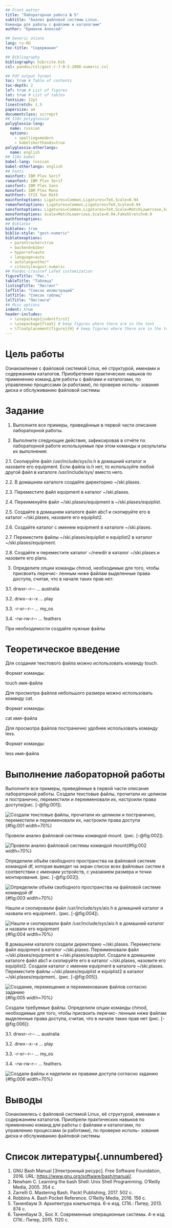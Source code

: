```yaml
---
## Front matter
title: "Лабораторная работа № 5"
subtitle: "Анализ файловой системы Linux.
Команды для работы с файлами и каталогами"
author: "Ермаков Алексей"

## Generic otions
lang: ru-RU
toc-title: "Содержание"

## Bibliography
bibliography: bib/cite.bib
csl: pandoc/csl/gost-r-7-0-5-2008-numeric.csl

## Pdf output format
toc: true # Table of contents
toc-depth: 2
lof: true # List of figures
lot: true # List of tables
fontsize: 12pt
linestretch: 1.5
papersize: a4
documentclass: scrreprt
## I18n polyglossia
polyglossia-lang:
  name: russian
  options:
	- spelling=modern
	- babelshorthands=true
polyglossia-otherlangs:
  name: english
## I18n babel
babel-lang: russian
babel-otherlangs: english
## Fonts
mainfont: IBM Plex Serif
romanfont: IBM Plex Serif
sansfont: IBM Plex Sans
monofont: IBM Plex Mono
mathfont: STIX Two Math
mainfontoptions: Ligatures=Common,Ligatures=TeX,Scale=0.94
romanfontoptions: Ligatures=Common,Ligatures=TeX,Scale=0.94
sansfontoptions: Ligatures=Common,Ligatures=TeX,Scale=MatchLowercase,Scale=0.94
monofontoptions: Scale=MatchLowercase,Scale=0.94,FakeStretch=0.9
mathfontoptions:
## Biblatex
biblatex: true
biblio-style: "gost-numeric"
biblatexoptions:
  - parentracker=true
  - backend=biber
  - hyperref=auto
  - language=auto
  - autolang=other*
  - citestyle=gost-numeric
## Pandoc-crossref LaTeX customization
figureTitle: "Рис."
tableTitle: "Таблица"
listingTitle: "Листинг"
lofTitle: "Список иллюстраций"
lotTitle: "Список таблиц"
lolTitle: "Листинги"
## Misc options
indent: true
header-includes:
  - \usepackage{indentfirst}
  - \usepackage{float} # keep figures where there are in the text
  - \floatplacement{figure}{H} # keep figures where there are in the text
---
```


# Цель работы

Ознакомление с файловой системой Linux, её структурой, именами и содержанием
каталогов. Приобретение практических навыков по применению команд для работы
с файлами и каталогами, по управлению процессами (и работами), по проверке исполь-
зования диска и обслуживанию файловой системы

# Задание

1. Выполните все примеры, приведённые в первой части описания лабораторной работы.

2. Выполните следующие действия, зафиксировав в отчёте по лабораторной работе
используемые при этом команды и результаты их выполнения:

2.1. Скопируйте файл /usr/include/sys/io.h в домашний каталог и назовите его
equipment. Если файла io.h нет, то используйте любой другой файл в каталоге
/usr/include/sys/ вместо него.

2.2. В домашнем каталоге создайте директорию ~/ski.plases.

2.3. Переместите файл equipment в каталог ~/ski.plases.

2.4. Переименуйте файл ~/ski.plases/equipment в ~/ski.plases/equiplist.

2.5. Создайте в домашнем каталоге файл abc1 и скопируйте его в каталог
~/ski.plases, назовите его equiplist2.

2.6. Создайте каталог с именем equipment в каталоге ~/ski.plases.

2.7. Переместите файлы ~/ski.plases/equiplist и equiplist2 в каталог
~/ski.plases/equipment.

2.8. Создайте и переместите каталог ~/newdir в каталог ~/ski.plases и назовите
его plans.

3. Определите опции команды chmod, необходимые для того, чтобы присвоить перечис-
ленным ниже файлам выделенные права доступа, считая, что в начале таких прав
нет:

3.1. drwxr--r-- ... australia

3.2. drwx--x--x ... play

3.3. -r-xr--r-- ... my_os

3.4. -rw-rw-r-- ... feathers

При необходимости создайте нужные файлы

# Теоретическое введение

Для создания текстового файла можно использовать команду touch.

Формат команды:

touch имя-файла

Для просмотра файлов небольшого размера можно использовать команду cat.

Формат команды:

cat имя-файла

Для просмотра файлов постранично удобнее использовать команду less.

Формат команды:

less имя-файла


# Выполнение лабораторной работы


Выполните все примеры, приведённые в первой части описания лабораторной работы. Создали текстовые файлы, прочитали их целиком и постранично, переместили и переименовали их, настроили права доступа(рис. [-@fig:001]).

![Создали текстовые файлы, прочитали их целиком и постранично, переместили и переименовали их, настроили права доступа](5-1.png){#fig:001 width=70%}


Провели анализ файловой системы командой mount. (рис. [-@fig:002]).

![Провели анализ файловой системы командой mount](5-2.png){#fig:002 width=70%}



Определили объём свободного пространства на файловой системе  командой df, которая выведет на экран список всех файловых систем в соответствии с именами устройств, с указанием размера и точки монтирования. (рис. [-@fig:003]).

![Определили объём свободного пространства на файловой системе  командой df](5-3.png){#fig:003 width=70%}




Нашли и скопировали файл /usr/include/sys/аio.h в домашний каталог и назвали его equipment.. (рис. [-@fig:004]).

![Нашли и скопировали файл /usr/include/sys/аio.h в домашний каталог и назвали его equipment](5-4.png){#fig:004 width=70%}




В домашнем каталоге создали директорию ~/ski.plases. Переместили файл equipment в каталог ~/ski.plases. Переименовали файл ~/ski.plases/equipment в ~/ski.plases/equiplist. Создали в домашнем каталоге файл abc1 и скопируйте его в каталог
~/ski.plases, назовите его equiplist2. Создали каталог с именем equipment в каталоге ~/ski.plases. Переместите файлы ~/ski.plases/equiplist и equiplist2 в каталог ~/ski.plases/equipment.. (рис. [-@fig:005]).

![Создание, перемещение и переименование файлов согласно заданию](5-5.png){#fig:005 width=70%}





Создали требуемые файлы. Определили опции команды chmod, необходимые для того, чтобы присвоить перечис-
ленным ниже файлам выделенные права доступа, считая, что в начале таких прав
нет (рис. [-@fig:006]):

3.1. drwxr--r-- ... australia

3.2. drwx--x--x ... play

3.3. -r-xr--r-- ... my_os

3.4. -rw-rw-r-- ... feathers. 

![Создали файлы и наделили их правами доступа согласно заданию](5-6.png){#fig:006 width=70%}







# Выводы

Ознакомились с файловой системой Linux, её структурой, именами и содержанием
каталогов. Приобрели практических навыков по применению команд для работы
с файлами и каталогами, по управлению процессами (и работами), по проверке исполь-
зования диска и обслуживанию файловой системы

# Список литературы{.unnumbered}

1. GNU Bash Manual [Электронный ресурс]. Free Software Foundation, 2016. URL:
https://www.gnu.org/software/bash/manual/.
2. Newham C. Learning the bash Shell: Unix Shell Programming. O’Reilly Media, 2005. 354
с.
3. Zarrelli G. Mastering Bash. Packt Publishing, 2017. 502 с.
4. Robbins A. Bash Pocket Reference. O’Reilly Media, 2016. 156 с.
5. Таненбаум Э. Архитектура компьютера. 6-е изд. СПб.: Питер, 2013. 874 с.
6. Таненбаум Э., Бос Х. Современные операционные системы. 4-е изд. СПб.: Питер, 2015. 1120 с. 

